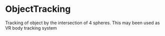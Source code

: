 # ObjectTracking
Tracking of object by the intersection of 4 spheres. This may been used as VR body tracking system
